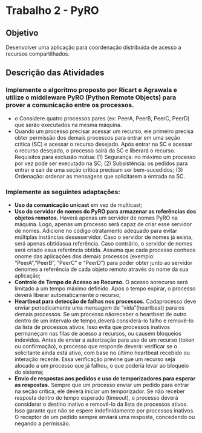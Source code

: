 # Trabalho 2 - PyRO

## Objetivo

Desenvolver uma aplicação para coordenação distribuída de acesso a recursos
compartilhados.

## Descrição das Atividades

### Implemente o algoritmo proposto por Ricart e Agrawala e utilize o middleware **PyRO** (Python Remote Objects) para prover a comunicação entre os processos.

- o Considere quatro processos pares (ex: PeerA, PeerB, PeerC, PeerD) que serão executados na mesma máquina.
- Quando um processo precisar acessar um recurso, ele primeiro precisa obter permissão dos demais processos para entrar em uma seção crítica (SC) e acessar o recurso desejado. Após entrar na SC e acessar o recurso desejado, o processo sairá da SC e liberará o recurso. Requisitos para exclusão mútua: (1) Segurança: no máximo um processo por vez pode ser executado na SC; (2) Subsistência: os pedidos para entrar e sair de uma seção crítica precisam ser bem-sucedidos; (3) Ordenação: ordenar as mensagens que solicitarem a entrada na SC.

### Implemente as seguintes adaptações:
- **Uso da comunicação unicast** em vez de multicast;
- **Uso do servidor de nomes do PyRO para armazenar as referências dos objetos remotos.** Haverá apenas um servidor de nomes PyRO na máquina. Logo, apenas um processo será capaz de criar esse servidor de nomes. Adicione no código otratamento adequado para evitar múltiplas instâncias desseservidor. Caso o servidor de nomes já exista, será apenas obtidasua referência. Caso contrário, o servidor de nomes será criado esua referência obtida. Assuma que cada processo conhece onome das aplicações dos demais processos (exemplo: “PeerA”,“PeerB”, “PeerC” e “PeerD”) para poder obter junto ao servidor denomes a referência de cada objeto remoto através do nome da sua aplicação;
- **Controle de Tempo de Acesso ao Recurso.** O acesso aorecurso será limitado a um tempo máximo definido. Após o tempo expirar, o processo deverá liberar automaticamente o recurso;
 - **Heartbeat para detecção de falhas nos processos.** Cadaprocesso deve enviar periodicamente uma mensagem de “vida”(heartbeat) para os demais processos. Se um processo nãoreceber o heartbeat de outro dentro de um intervalo de tempo,deverá considerá-lo falho e removê-lo da lista de processos ativos. Isso evita que processos inativos permaneçam nas filas de acesso a recursos, ou causem bloqueios indevidos. Antes de enviar a autorização para uso de um recurso (token ou confirmação), o processo que responde deverá: verificar se o solicitante ainda está ativo, com base no último heartbeat recebido ou interação recente. Essa verificação previne que um recurso seja alocado a um processo que já falhou, o que poderia levar ao bloqueio do sistema;
- **Envio de respostas aos pedidos e uso de temporizadores para esperar as respostas.** Sempre que um processo enviar um pedido para entrar na seção crítica, ele deverá iniciar um temporizador. Se não receber resposta dentro do tempo esperado (timeout), o processo deverá considerar o destino inativo e removê-lo da lista de processos ativos. Isso garante que não se espere indefinidamente por processos inativos. O receptor de um pedido sempre enviará uma resposta, concedendo ou negando a permissão.